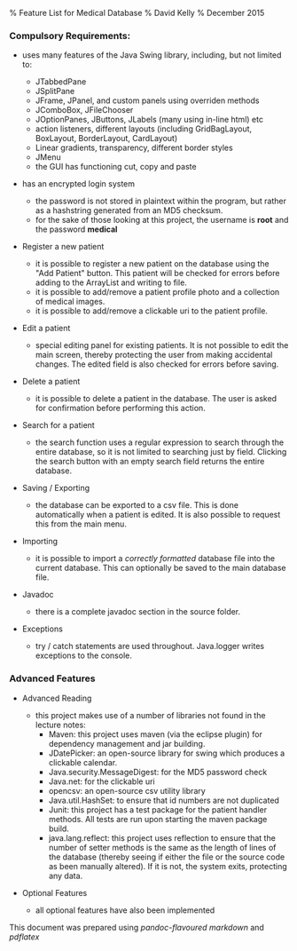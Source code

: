% Feature List for Medical Database 
% David Kelly
% December 2015

### Compulsory Requirements:

* uses many features of the Java Swing library, including, but not limited to:
    + JTabbedPane
    + JSplitPane
    + JFrame, JPanel, and custom panels using overriden methods
    + JComboBox, JFileChooser
    + JOptionPanes, JButtons, JLabels (many using in-line html) etc
    + action listeners, different layouts (including GridBagLayout, BoxLayout, BorderLayout,
      CardLayout)
    + Linear gradients, transparency, different border styles
    + JMenu
    + the GUI has functioning cut, copy and paste

* has an encrypted login system
    + the password is not stored in plaintext within the program, but rather as a hashstring
      generated from an MD5 checksum.
    + for the sake of those looking at this project, the username is **root** and the password **medical**

* Register a new patient 
    + it is possible to register a new patient on the database using the "Add Patient" button. This
      patient will be checked for errors before adding to the ArrayList<Patient> and writing to file.
    + it is possible to add/remove a patient profile photo and a collection of medical images. 
    + it is possible to add/remove a clickable uri to the patient profile.

* Edit a patient
    + special editing panel for existing patients. It is not possible to edit the main screen,
      thereby protecting the user from making accidental changes. The edited field is also checked
      for errors before saving.

* Delete a patient
    + it is possible to delete a patient in the database. The user is asked for confirmation before
      performing this action.

* Search for a patient
    + the search function uses a regular expression to search through the entire database, so it is
      not limited to searching just by field. Clicking the search button with an empty search field
      returns the entire database.

* Saving / Exporting
    + the database can be exported to a csv file. This is done automatically when a patient is
      edited. It is also possible to request this from the main menu.

* Importing
    + it is possible to import a *correctly formatted* database file into the current database. This
      can optionally be saved to the main database file.

* Javadoc
    + there is a complete javadoc section in the source folder.

* Exceptions
    + try / catch statements are used throughout. Java.logger writes exceptions to the console.

### Advanced Features

* Advanced Reading
    + this project makes use of a number of libraries not found in the lecture notes:
        - Maven: this project uses maven (via the eclipse plugin) for dependency management and jar
          building.
        - JDatePicker: an open-source library for swing which produces a clickable calendar.
        - Java.security.MessageDigest: for the MD5 password check
        - Java.net: for the clickable uri
        - opencsv: an open-source csv utility library
        - Java.util.HashSet: to ensure that id numbers are not duplicated
        - Junit: this project has a test package for the patient handler methods. All tests are run
          upon starting the maven package build.
        - java.lang.reflect: this project uses reflection to ensure that the number of setter
          methods is the same as the length of lines of the database (thereby seeing if either the
          file or the source code as been manually altered). If it is not, the system
          exits, protecting any data.

* Optional Features
    + all optional features have also been implemented


This document was prepared using *pandoc-flavoured markdown* and *pdflatex*
